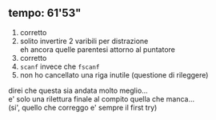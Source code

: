## tempo: 61'53"

1. corretto  
2. solito invertire 2 varibili per distrazione\
   eh ancora quelle parentesi attorno al puntatore
3. corretto
4. `scanf` invece che `fscanf`
5. non ho cancellato una riga inutile (questione di rileggere)

direi che questa sia andata molto meglio...\
e' solo una rilettura finale al compito quella che manca...\
(si', quello che correggo e' sempre il first try)
